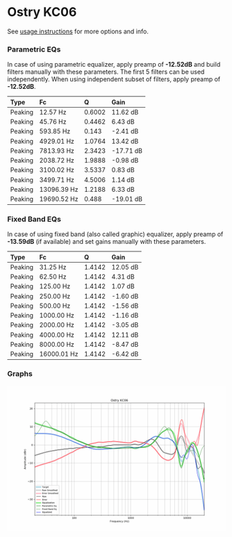 # Ostry KC06
See [usage instructions](https://github.com/jaakkopasanen/AutoEq#usage) for more options and info.

### Parametric EQs
In case of using parametric equalizer, apply preamp of **-12.52dB** and build filters manually
with these parameters. The first 5 filters can be used independently.
When using independent subset of filters, apply preamp of **-12.52dB**.

| Type    | Fc          |      Q | Gain      |
|:--------|:------------|:-------|:----------|
| Peaking | 12.57 Hz    | 0.6002 | 11.62 dB  |
| Peaking | 45.76 Hz    | 0.4462 | 6.43 dB   |
| Peaking | 593.85 Hz   | 0.143  | -2.41 dB  |
| Peaking | 4929.01 Hz  | 1.0764 | 13.42 dB  |
| Peaking | 7813.93 Hz  | 2.3423 | -17.71 dB |
| Peaking | 2038.72 Hz  | 1.9888 | -0.98 dB  |
| Peaking | 3100.02 Hz  | 3.5337 | 0.83 dB   |
| Peaking | 3499.71 Hz  | 4.5006 | 1.14 dB   |
| Peaking | 13096.39 Hz | 1.2188 | 6.33 dB   |
| Peaking | 19690.52 Hz | 0.488  | -19.01 dB |

### Fixed Band EQs
In case of using fixed band (also called graphic) equalizer, apply preamp of **-13.59dB**
(if available) and set gains manually with these parameters.

| Type    | Fc          |      Q | Gain     |
|:--------|:------------|:-------|:---------|
| Peaking | 31.25 Hz    | 1.4142 | 12.05 dB |
| Peaking | 62.50 Hz    | 1.4142 | 4.31 dB  |
| Peaking | 125.00 Hz   | 1.4142 | 1.07 dB  |
| Peaking | 250.00 Hz   | 1.4142 | -1.60 dB |
| Peaking | 500.00 Hz   | 1.4142 | -1.56 dB |
| Peaking | 1000.00 Hz  | 1.4142 | -1.16 dB |
| Peaking | 2000.00 Hz  | 1.4142 | -3.05 dB |
| Peaking | 4000.00 Hz  | 1.4142 | 12.11 dB |
| Peaking | 8000.00 Hz  | 1.4142 | -8.47 dB |
| Peaking | 16000.01 Hz | 1.4142 | -6.42 dB |

### Graphs
![](./Ostry%20KC06.png)